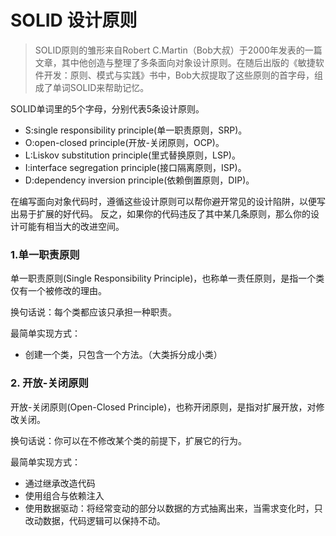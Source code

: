 # SOLID 设计原则
> SOLID原则的雏形来自Robert C.Martin（Bob大叔）于2000年发表的一篇文章，其中他创造与整理了多条面向对象设计原则。在随后出版的《敏捷软件开发：原则、模式与实践》书中，Bob大叔提取了这些原则的首字母，组成了单词SOLID来帮助记忆。

SOLID单词里的5个字母，分别代表5条设计原则。
* S:single responsibility principle(单一职责原则，SRP)。
* O:open-closed principle(开放-关闭原则，OCP)。
* L:Liskov substitution principle(里式替换原则，LSP)。
* I:interface segregation principle(接口隔离原则，ISP)。
* D:dependency inversion principle(依赖倒置原则，DIP)。

在编写面向对象代码时，遵循这些设计原则可以帮你避开常见的设计陷阱，以便写出易于扩展的好代码。
反之，如果你的代码违反了其中某几条原则，那么你的设计可能有相当大的改进空间。

### 1.单一职责原则
单一职责原则(Single Responsibility Principle)，也称单一责任原则，是指一个类仅有一个被修改的理由。

换句话说：每个类都应该只承担一种职责。

最简单实现方式：
- 创建一个类，只包含一个方法。（大类拆分成小类）

### 2. 开放-关闭原则
开放-关闭原则(Open-Closed Principle)，也称开闭原则，是指对扩展开放，对修改关闭。

换句话说：你可以在不修改某个类的前提下，扩展它的行为。

最简单实现方式：
- 通过继承改造代码
- 使用组合与依赖注入
- 使用数据驱动：将经常变动的部分以数据的方式抽离出来，当需求变化时，只改动数据，代码逻辑可以保持不动。